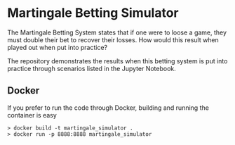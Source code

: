 # Martingale Betting Simulator

The Martingale Betting System states that if one were to loose a game, they must double their bet to recover their losses. How would this result when played out when put into practice?

The repository demonstrates the results when this betting system is put into practice through scenarios listed in the Jupyter Notebook.

## Docker

If you prefer to run the code through Docker, building and running the container is easy

```
> docker build -t martingale_simulator .
> docker run -p 8888:8888 martingale_simulator
```